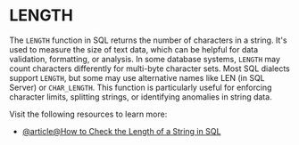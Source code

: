 # LENGTH

The `LENGTH` function in SQL returns the number of characters in a string. It's used to measure the size of text data, which can be helpful for data validation, formatting, or analysis. In some database systems, `LENGTH` may count characters differently for multi-byte character sets. Most SQL dialects support `LENGTH`, but some may use alternative names like LEN (in SQL Server) or `CHAR_LENGTH`. This function is particularly useful for enforcing character limits, splitting strings, or identifying anomalies in string data.

Visit the following resources to learn more:

- [@article@How to Check the Length of a String in SQL](https://learnsql.com/cookbook/how-to-check-the-length-of-a-string-in-sql/)